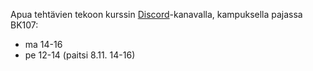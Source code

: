 Apua tehtävien tekoon kurssin [Discord](https://study.cs.helsinki.fi/discord/join/ohtu)-kanavalla, kampuksella pajassa BK107:

- ma 14-16
- pe 12-14 (paitsi 8.11. 14-16)
